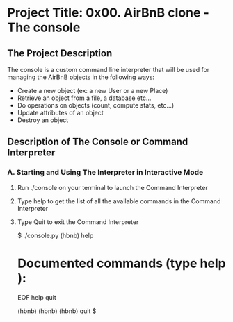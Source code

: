
# **Project Title: 0x00. AirBnB clone - The console**

## **The Project Description**

The console is a custom command line interpreter that will be used for managing the AirBnB objects in the following ways:

* Create a new object (ex: a new User or a new Place)
* Retrieve an object from a file, a database etc…
* Do operations on objects (count, compute stats, etc…)
* Update attributes of an object
* Destroy an object

## **Description of The Console or Command Interpreter**

### **A. Starting and Using The Interpreter in Interactive Mode**

1. Run ./console on your terminal to launch the Command Interpreter
2. Type help to get the list of all the available commands in the Command Interpreter
3. Type Quit to exit the Command Interpreter

	$ ./console.py
	(hbnb) help

	Documented commands (type help <topic>):
	========================================
	EOF  help  quit

	(hbnb) 
	(hbnb) 
	(hbnb) quit
	$
